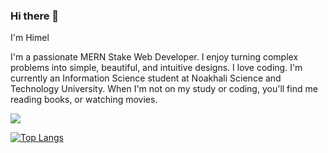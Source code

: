 ### Hi there 👋

I'm Himel

I'm a passionate MERN Stake Web Developer. I enjoy turning complex problems into simple, beautiful, and intuitive designs. I love coding. I'm currently an Information Science student at Noakhali Science and Technology University. When I'm not on my study or coding, you'll find me reading books, or watching movies. 

<img src="https://github-readme-stats.vercel.app/api?username=chistyhimel&&show_icons=true&title_color=ffffff&icon_color=bba2cff&text_color=daf7dc&bg_color=151515"/>

[![Top Langs](https://github-readme-stats.vercel.app/api/top-langs/?username=chistyhimel)](https://github.com/chistyhimel)
